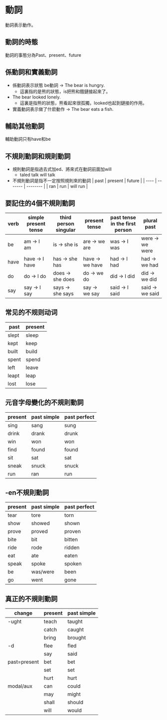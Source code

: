 # 動詞

動詞表示動作。    

動詞的時態    
----------------------------------------------------------
動詞的事態分為Past、present、future     

係動詞和實義動詞    
----------------------------------------------------------
- 係動詞表示狀態 be動詞 -> The bear is hungry. 
  - 這裏指的是熊的狀態，is把熊和餓鏈接起來了。
- The bear looked lonely. 
  - 這裏是指熊的狀態，熊看起來很孤獨，looked也起到鏈接的作用。
- 實義動詞表示做了什麽動作 -> The bear eats a fish.  

輔助其他動詞     
-----------------------------------------------------------
輔助動詞只有have和be     

不規則動詞和規則動詞    
---------------------------------------------------------------
- 規則動詞是指過去式加ed、將來式在動詞前面加will
  - taled talk  will talk
- 不規則動詞是指不一定按照規則來的動詞
| past | present | future   |
| ---- | ------- | -------- |
| ran  | run     | will run |

要記住的4個不規則動詞      
----------------------------------------------------------------------------------------------------------------------------  
| verb | simple present tense | third person singular | present tense   | past tense in the first person | plural past     |
| ---- | -------------------- | --------------------- | --------------- | ------------------------------ | --------------- |
| be   | am -> I am           | is -> she is          | are -> we are   | was -> I was                   | were -> we were |
| have | have -> I have       | has -> she has        | have -> we have | had -> I had                   | had -> we had   |
| do   | do -> I do           | does -> she does      | do -> we do     | did -> I did                   | did -> we did   |
| say  | say -> I say         | says -> she says      | say -> we say   | said -> I said                 | said -> we said |


常见的不规则动词     
-----------------------------------------------------------------------------------------------------------------------------
| past  | present |
| ----- | ------- |
| slept | sleep   |
| kept  | keep    |
| built | build   |
| spent | spend   |
| left  | leave   |
| leapt | leap    |
| lost  | lose    |


元音字母變化的不規則動詞     
-----------------------------------------------------------------------------------------------------------------------------
| present | past simple | past perfect |
| ------- | ----------- | ------------ |
| sing    | sang        | sung         |
| drink   | drank       | drunk        |
| win     | won         | won          |
| find    | found       | found        |
| sit     | sat         | sat          |
| sneak   | snuck       | snuck        |
| run     | ran         | run          |

-en不規則動詞    
--------------------------------------------------------------------------------------------------------------------------------
| present | past simple | past perfect |
| ------- | ----------- | ------------ |
| tear    | tore        | torn         |
| show    | showed      | shown        |
| prove   | proved      | proven       |
| bite    | bit         | bitten       |
| ride    | rode        | ridden       |
| eat     | ate         | eaten        |
| speak   | spoke       | spoken       |
| be      | was/were    | been         |
| go      | went        | gone         |

真正的不規則動詞     
------------------------------------------------------------------------------------------------------------------------------------
| change       | present | past simple |
| ------------ | ------- | ----------- |
| -ught        | teach   | taught      |
|              | catch   | caught      |
|              | bring   | brought     |
| -d           | flee    | fled        |
|              | say     | said        |
| past=present | bet     | bet         |
|              | set     | set         |
|              | hurt    | hurt        |
| modal/aux    | can     | could       |
|              | may     | might       |
|              | shall   | should      |
|              | will    | would       |

